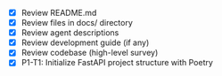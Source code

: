 - [x] Review README.md
- [x] Review files in docs/ directory
- [x] Review agent descriptions
- [x] Review development guide (if any)
- [x] Review codebase (high-level survey)
- [x] P1-T1: Initialize FastAPI project structure with Poetry
